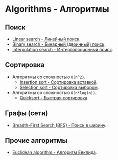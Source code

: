 ﻿# Algorithms - Алгоритмы

## Поиск

- [Linear search - Линейный поиск](./Search/LinearSearch/LinearSearch.md).
- [Binary search - Бинарный (двоичный) поиск](./Search/BinarySearch/BinarySearch.md).
- [Interpolation search - Интерполяционный поиск](./Search/InterpolationSearch/InterpolationSearch.md).

## Сортировка

- Алгоритмы со сложностью `O(n^2)`.
   - [Insertion sort - Сортировка вставкой](./Sorting/InsertionSort/InsertionSort.md).
   - [Selection sort - Сортировка выбором](./Sorting/SelectionSort/SelectionSort.md).
- Алгоритмы со сложностью `O(n*log(n))`.
   - [Quicksort - Быстрая сортировка](./Sorting/Quicksort/Quicksort.md).

## Графы (сети)

- [Breadth-First Search (BFS) - Поиск в ширину](./Graph/BreadthFirstSearch/BreadthFirstSearch.md).

## Прочие алгоритмы

- [Euclidean algorithm - Алгоритм Евклида](./EuclideanAlgorithm/EuclideanAlgorithm.md).
